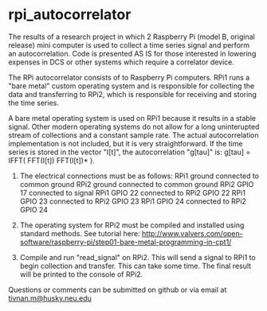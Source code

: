 # rpi_autocorrelator
The results of a research project in which 2 Raspberry Pi (model B, original release) mini computer is used to collect a time series signal and perform an autocorrelation. 
Code is presented AS IS for those interested in lowering expenses in DCS or other systems which require a correlator device.

The RPi autocorrelator consists of to Raspberry Pi computers. RPi1 runs a "bare metal" custom operating system and is responsible for collecting the data and transferring to RPi2, which is responsible for receiving and storing the time series. 

A bare metal operating system is used on RPi1 because it results in a stable signal. Other modern operating systems do not allow for a long uninterupted stream of collections and a constant sample rate. The actual autocorrelation implementation is not included, but it is very straightforward. If the time series is stored in the vector "I[t]", the autocorrelation "g[tau]" is: g[tau] = IFFT( FFT(I[t]) FFT(I[t])* ).

1) The electrical connections must be as follows:
   RPi1 ground connected to common ground
   RPi2 ground connected to common ground
   RPi2 GPIO 17 connected to signal
   RPi1 GPIO 22 connected to RPi2 GPIO 22
   RPi1 GPIO 23 connected to RPi2 GPIO 23
   RPi1 GPIO 24 connected to RPi2 GPIO 24
   
2) The operating system for RPi2 must be compiled and installed using standard methods. See tutorial here: http://www.valvers.com/open-software/raspberry-pi/step01-bare-metal-programming-in-cpt1/

3) Compile and run "read_signal" on RPi2. This will send a signal to RPi1 to begin collection and transfer. This can take some time. The final result will be printed to the console of RPi2.

Questions or comments can be submitted on github or via email at tivnan.m@husky.neu.edu


